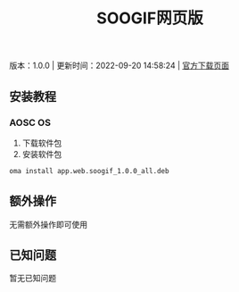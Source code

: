 ﻿---
id: 1239
title: SOOGIF网页版
toc: true
weight: 1239
---

版本：1.0.0 | 更新时间：2022-09-20 14:58:24 | [官方下载页面](http://app.loongapps.cn/#/detail/1239)

## 安装教程 

### AOSC OS 

1. 下载软件包
2. 安装软件包

```bash
oma install app.web.soogif_1.0.0_all.deb
```

## 额外操作

无需额外操作即可使用

## 已知问题

暂无已知问题


